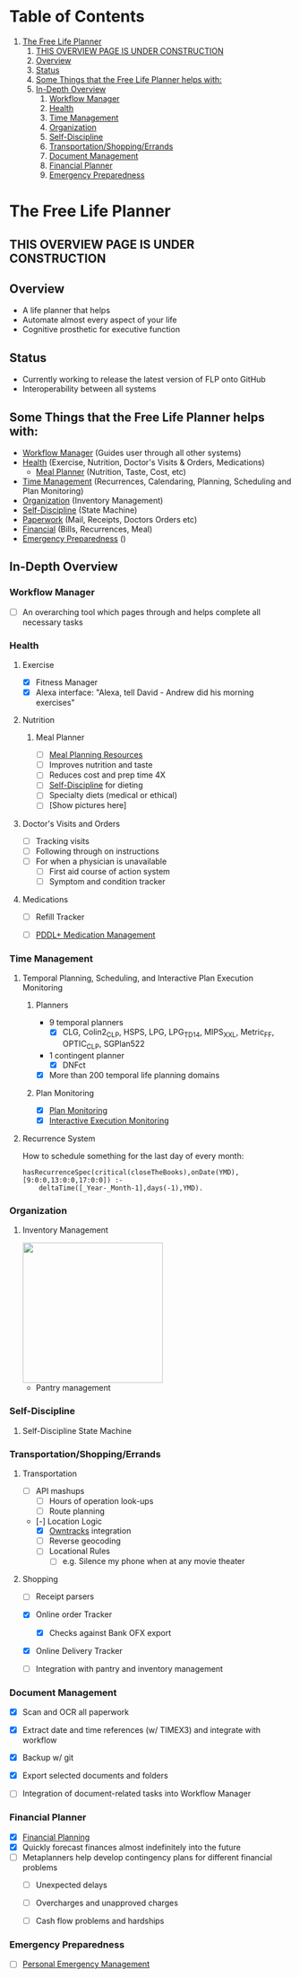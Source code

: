 
# Table of Contents

1.  [The Free Life Planner](#org35db975)
    1.  [THIS OVERVIEW PAGE IS UNDER CONSTRUCTION](#orgcd2d628)
    2.  [Overview](#org387ac6f)
    3.  [Status](#org47a10a2)
    4.  [Some Things that the Free Life Planner helps with:](#org20fb316)
    5.  [In-Depth Overview](#org9156349)
        1.  [Workflow Manager](#org35fb975)
        2.  [Health](#org2ec9686)
        3.  [Time Management](#org11ab0a1)
        4.  [Organization](#org6199f20)
        5.  [Self-Discipline](#org2773390)
        6.  [Transportation/Shopping/Errands](#org915c311)
        7.  [Document Management](#org6cdd833)
        8.  [Financial Planner](#org4afa77c)
        9.  [Emergency Preparedness](#orga71280e)


<a id="org35db975"></a>

# The Free Life Planner


<a id="orgcd2d628"></a>

## THIS OVERVIEW PAGE IS UNDER CONSTRUCTION


<a id="org387ac6f"></a>

## Overview

-   A life planner that helps
-   Automate almost every aspect of your life
-   Cognitive prosthetic for executive function


<a id="org47a10a2"></a>

## Status

-   Currently working to release the latest version of FLP onto GitHub
-   Interoperability between all systems


<a id="org20fb316"></a>

## Some Things that the Free Life Planner helps with:

-   [Workflow Manager](#org35fb975) (Guides user through all other systems)
-   [Health](#org2ec9686) (Exercise, Nutrition, Doctor's Visits & Orders, Medications)
    -   [Meal Planner](#org0a380f7) (Nutrition, Taste, Cost, etc)
-   [Time Management](#org11ab0a1) (Recurrences, Calendaring, Planning, Scheduling and Plan Monitoring)
-   [Organization](#org6199f20) (Inventory Management)
-   [Self-Discipline](#org2773390) (State Machine)
-   [Paperwork](#org6cdd833) (Mail, Receipts, Doctors Orders etc)
-   [Financial](#org4afa77c) (Bills, Recurrences, Meal)
-   [Emergency Preparedness](#orga71280e) ()


<a id="org9156349"></a>

## In-Depth Overview


<a id="org35fb975"></a>

### Workflow Manager

-   [ ] An overarching tool which pages through and helps complete all necessary tasks


<a id="org2ec9686"></a>

### Health

1.  Exercise

    -   [X] Fitness Manager
    -   [X] Alexa interface: "Alexa, tell David - Andrew did his morning exercises"

2.  Nutrition

    1.  Meal Planner
    
        -   [ ] [Meal Planning Resources](https://frdcsa.org/~andrewdo/WebWiki/MealPlanningResources.html)
        -   [ ] Improves nutrition and taste
        -   [ ] Reduces cost and prep time 4X
        -   [ ] [Self-Discipline](#org2773390) for dieting
        -   [ ] Specialty diets (medical or ethical)
        -   [ ] [Show pictures here]

3.  Doctor's Visits and Orders

    -   [ ] Tracking visits
    -   [ ] Following through on instructions
    -   [ ] For when a physician is unavailable
        -   [ ] First aid course of action system
        -   [ ] Symptom and condition tracker

4.  Medications

    -   [ ] Refill Tracker
    -   [ ] [PDDL+ Medication Management](https://github.com/fareskalaboud/PDDLPlusBenchmarkDomains)


<a id="org11ab0a1"></a>

### Time Management

1.  Temporal Planning, Scheduling, and Interactive Plan Execution Monitoring

    1.  Planners
    
        -   9 temporal planners
            -   [X] CLG, Colin2<sub>CLP</sub>, HSPS, LPG, LPG<sub>TD</sub><sub>1</sub><sub>4</sub>, MIPS<sub>XXL</sub>, Metric<sub>FF</sub>, OPTIC<sub>CLP</sub>, SGPlan522
        -   1 contingent planner
            -   [X] DNFct
        -   [X] More than 200 temporal life planning domains
    
    2.  Plan Monitoring
    
        -   [X] [Plan Monitoring](https://github.com/aindilis/plan-monitor#readme)
        -   [X] [Interactive Execution Monitoring](https://frdcsa.org/~andrewdo/iem2-3.mp4)

2.  Recurrence System

    How to schedule something for the last day of every month:
    
        hasRecurrenceSpec(critical(closeTheBooks),onDate(YMD),[9:0:0,13:0:0,17:0:0]) :-
        	deltaTime([_Year-_Month-1],days(-1),YMD).


<a id="org6199f20"></a>

### Organization

1.  Inventory Management

    <img src="https://frdcsa.org/~andrewdo/projects/flp-screencaps/14.jpg" width="250px">
    
    -   Pantry management


<a id="org2773390"></a>

### Self-Discipline

1.  Self-Discipline State Machine


<a id="org915c311"></a>

### Transportation/Shopping/Errands

1.  Transportation

    -   [ ] API mashups
        -   [ ] Hours of operation look-ups
        -   [ ] Route planning
    -   [-] Location Logic
        -   [X] [Owntracks](https://owntracks.org/) integration
        -   [ ] Reverse geocoding
        -   [ ] Locational Rules
            -   [ ] e.g. Silence my phone when at any movie theater

2.  Shopping

    -   [ ] Receipt parsers
    -   [X] Online order Tracker
        -   [X] Checks against Bank OFX export
    -   [X] Online Delivery Tracker
    -   [ ] Integration with pantry and inventory management


<a id="org6cdd833"></a>

### Document Management

-   [X] Scan and OCR all paperwork
-   [X] Extract date and time references (w/ TIMEX3) and integrate with workflow
-   [X] Backup w/ git
-   [X] Export selected documents and folders
-   [ ] Integration of document-related tasks into Workflow Manager


<a id="org4afa77c"></a>

### Financial Planner

-   [X] [Financial Planning](https://github.com/aindilis/financial-planning#readme)
-   [X] Quickly forecast finances almost indefinitely into the future
-   [ ] Metaplanners help develop contingency plans for different financial problems
    -   [ ] Unexpected delays
    -   [ ] Overcharges and unapproved charges
    -   [ ] Cash flow problems and hardships


<a id="orga71280e"></a>

### Emergency Preparedness

-   [ ] [Personal Emergency Management](https://frdcsa.org/~andrewdo/ontolog-20220410-reduced.mp4)

